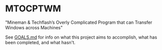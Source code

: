 # MTOCPTWM

"Mineman & Techflash’s Overly Complicated Program that can Transfer Windows across Machines"

See [GOALS.md](./GOALS.md) for info on what this project aims to accomplish, what has been completed, and what hasn't.
